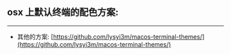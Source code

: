 ## osx 上默认终端的配色方案:
---

* 其他的方案:  [https://github.com/lysyi3m/macos-terminal-themes/](https://github.com/lysyi3m/macos-terminal-themes/)
